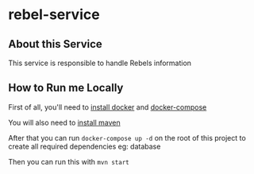 # rebel-service

About this Service
---

This service is responsible to handle Rebels information

How to Run me Locally
---
First of all, you'll need to [install docker](https://docs.docker.com/engine/install/) and [docker-compose](https://docs.docker.com/compose/install/)

You will also need to [install maven](https://maven.apache.org/install.html)

After that you can run `docker-compose up -d` on the root of this project to create all required dependencies eg: database

Then you can run this with `mvn start`